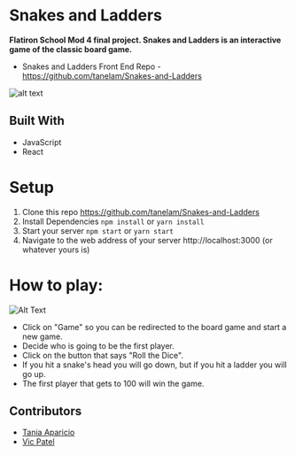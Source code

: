 # Snakes and Ladders

**Flatiron School Mod 4 final project. Snakes and Ladders is an interactive game of the classic board game.**

* Snakes and Ladders Front End Repo - https://github.com/tanelam/Snakes-and-Ladders


![alt text](https://github.com/tanelam/Snakes-and-Ladders/blob/master/screenshoot.jpg)

## Built With

* JavaScript 
* React

# Setup
 1. Clone this repo https://github.com/tanelam/Snakes-and-Ladders
 2. Install Dependencies `npm install` or `yarn install`
 3. Start your server `npm start` or `yarn start`
 4. Navigate to the web address of your server  http://localhost:3000 (or whatever yours is)
 
 # How to play:
 
 ![Alt Text](https://media.giphy.com/media/dJHECxtJ3bObW0kx2y/giphy.gif)
 
 * Click on "Game" so you can be redirected to the board game and start a new game.
 * Decide who is going to be the first player.
 * Click on the button that says "Roll the Dice".
 * If you hit a snake's head you will go down, but if you hit a ladder you will go up.
 * The first player that gets to 100 will win the game.
 
 ## Contributors
 
 * [Tania Aparicio](https://github.com/tanelam)
 * [Vic Patel](https://github.com/vp932712)
